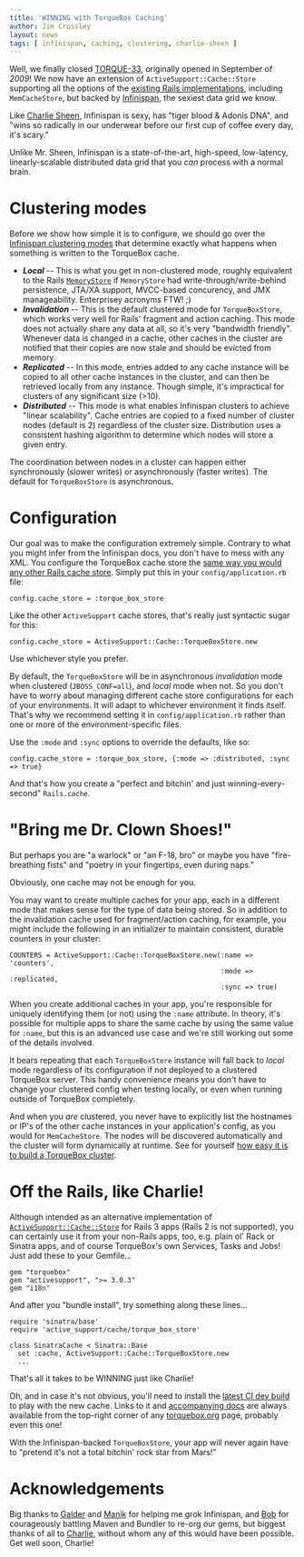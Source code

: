 ```yaml
---
title: 'WINNING with TorqueBox Caching'
author: Jim Crossley
layout: news
tags: [ infinispan, caching, clustering, charlie-sheen ]
---
```


[Infinispan]: http://infinispan.org/
[ascache]: http://api.rubyonrails.org/classes/ActiveSupport/Cache/Store.html
[memstore]: http://api.rubyonrails.org/classes/ActiveSupport/Cache/MemoryStore.html
[modes]: http://community.jboss.org/wiki/Clusteringmodes
[TORQUE-33]: https://issues.jboss.org/browse/TORQUE-33
[sheen]: http://twitter.com/#!/charliesheen
[guide]: http://guides.rubyonrails.org/caching_with_rails.html
[cluster]: http://torquebox.org/news/2011/01/04/clustering-torquebox/
[dev]: http://torquebox.org/torquebox-dev.zip
[docs]: http://torquebox.org/documentation/DEV/rails.html#caching
[Galder]: http://twitter.com/#!/galderz
[Manik]: http://twitter.com/#!/maniksurtani
[Bob]: http://twitter.com/#!/bobmcwhirter

Well, we finally closed [TORQUE-33], originally opened in September of
*2009*!  We now have an extension of `ActiveSupport::Cache::Store`
supporting all the options of the
[existing Rails implementations][ascache], including `MemCacheStore`,
but backed by [Infinispan], the sexiest data grid we know.

Like [Charlie Sheen][sheen], Infinispan is sexy, has "tiger blood &
Adonis DNA", and "wins so radically in our underwear before our first
cup of coffee every day, it's scary."

Unlike Mr. Sheen, Infinispan is a state-of-the-art, high-speed,
low-latency, linearly-scalable distributed data grid that you *can*
process with a normal brain.

# Clustering modes

Before we show how simple it is to configure, we should go over the
[Infinispan clustering modes][modes] that determine exactly what
happens when something is written to the TorqueBox cache.

* ***Local*** -- This is what you get in non-clustered mode, roughly
   equivalent to the Rails [`MemoryStore`][memstore] if `MemoryStore`
   had write-through/write-behind persistence, JTA/XA support,
   MVCC-based concurency, and JMX manageability.  Enterprisey acronyms
   FTW! ;)
* ***Invalidation*** -- This is the default clustered mode for
   `TorqueBoxStore`, which works very well for Rails' fragment and
   action caching.  This mode does not actually share any data at all,
   so it's very "bandwidth friendly".  Whenever data is changed in a
   cache, other caches in the cluster are notified that their copies
   are now stale and should be evicted from memory.
* ***Replicated*** -- In this mode, entries added to any cache instance
   will be copied to all other cache instances in the cluster, and can
   then be retrieved locally from any instance.  Though simple, it's
   impractical for clusters of any significant size (>10).
* ***Distributed*** -- This mode is what enables Infinispan clusters to
   achieve "linear scalability". Cache entries are copied to a fixed
   number of cluster nodes (default is 2) regardless of the cluster
   size.  Distribution uses a consistent hashing algorithm to
   determine which nodes will store a given entry.

The coordination between nodes in a cluster can happen either
synchronously (slower writes) or asynchronously (faster writes).  The
default for `TorqueBoxStore` is asynchronous.

# Configuration

Our goal was to make the configuration extremely simple.  Contrary to
what you might infer from the Infinispan docs, you don't have to mess
with any XML.  You configure the TorqueBox cache store the
[same way you would any other Rails cache store][guide].  Simply put
this in your `config/application.rb` file:

    config.cache_store = :torque_box_store

Like the other `ActiveSupport` cache stores, that's really just
syntactic sugar for this:

    config.cache_store = ActiveSupport::Cache::TorqueBoxStore.new

Use whichever style you prefer.

By default, the `TorqueBoxStore` will be in asynchronous
*invalidation* mode when clustered (`JBOSS_CONF=all`), and *local*
mode when not.  So you don't have to worry about managing different
cache store configurations for each of your environments.  It will
adapt to whichever environment it finds itself.  That's why we
recommend setting it in `config/application.rb` rather than one or
more of the environment-specific files.

Use the `:mode` and `:sync` options to override the defaults, like so:

    config.cache_store = :torque_box_store, {:mode => :distributed, :sync => true}

And that's how you create a "perfect and bitchin' and just
winning-every-second" `Rails.cache`.

# "Bring me Dr. Clown Shoes!"

But perhaps you are "a warlock" or "an F-18, bro" or maybe you have
"fire-breathing fists" and "poetry in your fingertips, even during
naps."

Obviously, one cache may not be enough for you.

You may want to create multiple caches for your app, each in a
different mode that makes sense for the type of data being stored.  So
in addition to the invalidation cache used for fragment/action
caching, for example, you might include the following in an
initializer to maintain consistent, durable counters in your cluster:

    COUNTERS = ActiveSupport::Cache::TorqueBoxStore.new(:name => 'counters', 
                                                        :mode => :replicated, 
                                                        :sync => true)

When you create additional caches in your app, you're responsible for
uniquely identifying them (or not) using the `:name` attribute.  In
theory, it's possible for multiple apps to share the same cache by
using the same value for `:name`, but this is an advanced use case and
we're still working out some of the details involved.

It bears repeating that each `TorqueBoxStore` instance will fall back
to *local* mode regardless of its configuration if not deployed to a
clustered TorqueBox server.  This handy convenience means you don't
have to change your clustered config when testing locally, or even
when running outside of TorqueBox completely.

And when you *are* clustered, you never have to explicitly list the
hostnames or IP's of the other cache instances in your application's
config, as you would for `MemCacheStore`.  The nodes will be
discovered automatically and the cluster will form dynamically at
runtime.  See for yourself
[how easy it is to build a TorqueBox cluster][cluster].

# Off the Rails, like Charlie!

Although intended as an alternative implementation of
[`ActiveSupport::Cache::Store`][ascache] for Rails 3 apps (Rails 2 is
not supported), you can certainly use it from your non-Rails apps,
too, e.g. plain ol' Rack or Sinatra apps, and of course TorqueBox's
own Services, Tasks and Jobs!  Just add these to your Gemfile...

    gem "torquebox"
    gem "activesupport", ">= 3.0.3"
    gem "i18n"

And after you "bundle install", try something along these lines...

    require 'sinatra/base'
    require 'active_support/cache/torque_box_store'
    
    class SinatraCache < Sinatra::Base
      set :cache, ActiveSupport::Cache::TorqueBoxStore.new
      ...
      
That's all it takes to be WINNING just like Charlie!

Oh, and in case it's not obvious, you'll need to install the
[latest CI dev build][dev] to play with the new cache.  Links to it
and [accompanying docs][docs] are always available from the top-right
corner of any [torquebox.org](http://torquebox.org) page, probably
even this one!

With the Infinispan-backed `TorqueBoxStore`, your app will never again
have to "pretend it's not a total bitchin' rock star from Mars!"

# Acknowledgements

Big thanks to [Galder] and [Manik] for helping me grok Infinispan, and
[Bob] for courageously battling Maven and Bundler to re-org our gems,
but biggest thanks of all to [Charlie][sheen], without whom any of
this would have been possible.  Get well soon, Charlie!
